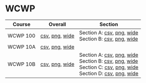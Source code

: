 # WCWP

| Course | Overall | Section |
| ------ | ------- | ------- |
| WCWP 100 | [csv](https://github.com/UCSD-Historical-Enrollment-Data/2024Summer2/blob/main/overall/WCWP%20100.csv), [png](https://raw.githubusercontent.com/UCSD-Historical-Enrollment-Data/2024Summer2/main/plot_overall/WCWP%20100.png), [wide](https://raw.githubusercontent.com/UCSD-Historical-Enrollment-Data/2024Summer2/main/plot_overall_wide/WCWP%20100.png) | Section A: [csv](https://github.com/UCSD-Historical-Enrollment-Data/2024Summer2/blob/main/section/WCWP%20100_A.csv), [png](https://raw.githubusercontent.com/UCSD-Historical-Enrollment-Data/2024Summer2/main/plot_section/WCWP%20100_A.png), [wide](https://raw.githubusercontent.com/UCSD-Historical-Enrollment-Data/2024Summer2/main/plot_section_wide/WCWP%20100_A.png)<br>Section B: [csv](https://github.com/UCSD-Historical-Enrollment-Data/2024Summer2/blob/main/section/WCWP%20100_B.csv), [png](https://raw.githubusercontent.com/UCSD-Historical-Enrollment-Data/2024Summer2/main/plot_section/WCWP%20100_B.png), [wide](https://raw.githubusercontent.com/UCSD-Historical-Enrollment-Data/2024Summer2/main/plot_section_wide/WCWP%20100_B.png) |
| WCWP 10A | [csv](https://github.com/UCSD-Historical-Enrollment-Data/2024Summer2/blob/main/overall/WCWP%2010A.csv), [png](https://raw.githubusercontent.com/UCSD-Historical-Enrollment-Data/2024Summer2/main/plot_overall/WCWP%2010A.png), [wide](https://raw.githubusercontent.com/UCSD-Historical-Enrollment-Data/2024Summer2/main/plot_overall_wide/WCWP%2010A.png) |  |
| WCWP 10B | [csv](https://github.com/UCSD-Historical-Enrollment-Data/2024Summer2/blob/main/overall/WCWP%2010B.csv), [png](https://raw.githubusercontent.com/UCSD-Historical-Enrollment-Data/2024Summer2/main/plot_overall/WCWP%2010B.png), [wide](https://raw.githubusercontent.com/UCSD-Historical-Enrollment-Data/2024Summer2/main/plot_overall_wide/WCWP%2010B.png) | Section A: [csv](https://github.com/UCSD-Historical-Enrollment-Data/2024Summer2/blob/main/section/WCWP%2010B_A.csv), [png](https://raw.githubusercontent.com/UCSD-Historical-Enrollment-Data/2024Summer2/main/plot_section/WCWP%2010B_A.png), [wide](https://raw.githubusercontent.com/UCSD-Historical-Enrollment-Data/2024Summer2/main/plot_section_wide/WCWP%2010B_A.png)<br>Section B: [csv](https://github.com/UCSD-Historical-Enrollment-Data/2024Summer2/blob/main/section/WCWP%2010B_B.csv), [png](https://raw.githubusercontent.com/UCSD-Historical-Enrollment-Data/2024Summer2/main/plot_section/WCWP%2010B_B.png), [wide](https://raw.githubusercontent.com/UCSD-Historical-Enrollment-Data/2024Summer2/main/plot_section_wide/WCWP%2010B_B.png)<br>Section C: [csv](https://github.com/UCSD-Historical-Enrollment-Data/2024Summer2/blob/main/section/WCWP%2010B_C.csv), [png](https://raw.githubusercontent.com/UCSD-Historical-Enrollment-Data/2024Summer2/main/plot_section/WCWP%2010B_C.png), [wide](https://raw.githubusercontent.com/UCSD-Historical-Enrollment-Data/2024Summer2/main/plot_section_wide/WCWP%2010B_C.png)<br>Section D: [csv](https://github.com/UCSD-Historical-Enrollment-Data/2024Summer2/blob/main/section/WCWP%2010B_D.csv), [png](https://raw.githubusercontent.com/UCSD-Historical-Enrollment-Data/2024Summer2/main/plot_section/WCWP%2010B_D.png), [wide](https://raw.githubusercontent.com/UCSD-Historical-Enrollment-Data/2024Summer2/main/plot_section_wide/WCWP%2010B_D.png) |
